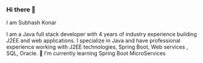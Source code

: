 ### Hi there 👋

<!--
**SubhashKonar/SubhashKonar** is a ✨ _special_ ✨ repository because its `README.md` (this file) appears on your GitHub profile.

Here are some ideas to get you started:

- 🔭 I’m currently working on ...
- 🌱 I’m currently learning ...
- 👯 I’m looking to collaborate on ...
- 🤔 I’m looking for help with ...
- 💬 Ask me about ...
- 📫 How to reach me: ...
- 😄 Pronouns: ...
- ⚡ Fun fact: ...
-->
I am Subhash Konar

I am a Java full stack developer with 4 years of industry experience building J2EE and web applications.
I specialize in Java and have professional experience working with J2EE technologies, Spring Boot, Web services , SQL, Oracle.
🌱 I’m currently learning Spring Boot MicroServices

